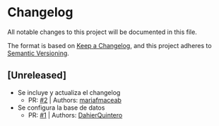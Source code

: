 # Changelog

All notable changes to this project will be documented in this file.

The format is based on [Keep a Changelog](https://keepachangelog.com/en/1.0.0/),
and this project adheres to [Semantic Versioning](https://semver.org/spec/v2.0.0.html).

## [Unreleased]
- Se incluye y actualiza el changelog
  - PR: [#2](https://github.com/lopez-org/bank/pulls/2) | Authors: [mariafmaceab](https://github.com/mariafmaceab)
- Se configura la base de datos
  - PR: [#1](https://github.com/lopez-org/bank/pulls/1) | Authors: [DahierQuintero](https://github.com/DahierQuintero)